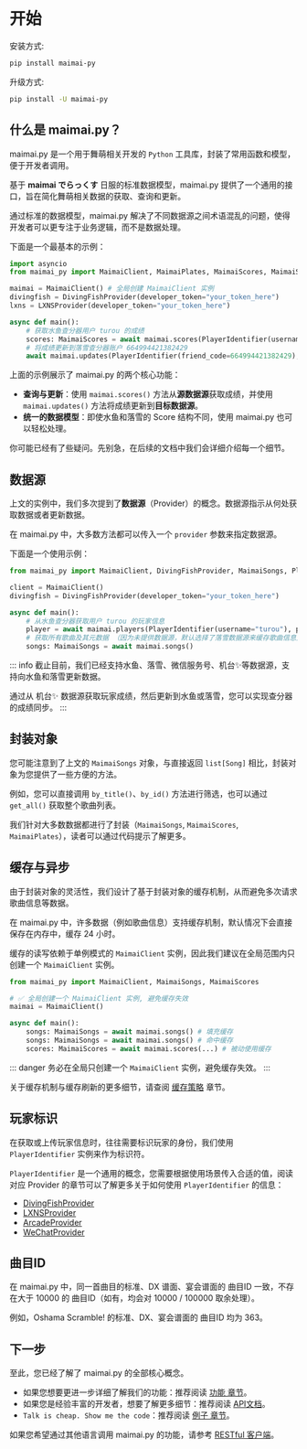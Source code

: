 # 开始

安装方式:

```bash
pip install maimai-py
```

升级方式:

```bash
pip install -U maimai-py
```

## 什么是 maimai.py？

maimai.py 是一个用于舞萌相关开发的 `Python` 工具库，封装了常用函数和模型，便于开发者调用。

基于 **maimai でらっくす** 日服的标准数据模型，maimai.py 提供了一个通用的接口，旨在简化舞萌相关数据的获取、查询和更新。

通过标准的数据模型，maimai.py 解决了不同数据源之间术语混乱的问题，使得开发者可以更专注于业务逻辑，而不是数据处理。

下面是一个最基本的示例：

```python
import asyncio
from maimai_py import MaimaiClient, MaimaiPlates, MaimaiScores, MaimaiSongs, PlayerIdentifier, LXNSProvider, DivingFishProvider

maimai = MaimaiClient() # 全局创建 MaimaiClient 实例
divingfish = DivingFishProvider(developer_token="your_token_here")
lxns = LXNSProvider(developer_token="your_token_here")

async def main():
    # 获取水鱼查分器用户 turou 的成绩
    scores: MaimaiScores = await maimai.scores(PlayerIdentifier(username="turou"), provider=divingfish)
    # 将成绩更新到落雪查分器账户 664994421382429
    await maimai.updates(PlayerIdentifier(friend_code=664994421382429), scores.scores, provider=lxns)
```

上面的示例展示了 maimai.py 的两个核心功能：

- **查询与更新**：使用 `maimai.scores()` 方法从**源数据源**获取成绩，并使用 `maimai.updates()` 方法将成绩更新到**目标数据源**。
- **统一的数据模型**：即使水鱼和落雪的 Score 结构不同，使用 maimai.py 也可以轻松处理。

你可能已经有了些疑问。先别急，在后续的文档中我们会详细介绍每一个细节。

## 数据源

上文的实例中，我们多次提到了**数据源**（Provider）的概念。数据源指示从何处获取数据或者更新数据。

在 maimai.py 中，大多数方法都可以传入一个 `provider` 参数来指定数据源。

下面是一个使用示例：

```python
from maimai_py import MaimaiClient, DivingFishProvider, MaimaiSongs, PlayerIdentifier

client = MaimaiClient()
divingfish = DivingFishProvider(developer_token="your_token_here")

async def main():
    # 从水鱼查分器获取用户 turou 的玩家信息
    player = await maimai.players(PlayerIdentifier(username="turou"), provider=divingfish)
    # 获取所有歌曲及其元数据 （因为未提供数据源，默认选择了落雪数据源来缓存歌曲信息）
    songs: MaimaiSongs = await maimai.songs()
```

::: info
截止目前，我们已经支持水鱼、落雪、微信服务号、机台✨等数据源，支持向水鱼和落雪更新数据。

通过从 机台✨ 数据源获取玩家成绩，然后更新到水鱼或落雪，您可以实现查分器的成绩同步。
:::

## 封装对象

您可能注意到了上文的 `MaimaiSongs` 对象，与直接返回 `list[Song]` 相比，封装对象为您提供了一些方便的方法。

例如，您可以直接调用 `by_title()`、`by_id()` 方法进行筛选，也可以通过 `get_all()` 获取整个歌曲列表。

我们针对大多数数据都进行了封装（`MaimaiSongs`, `MaimaiScores`, `MaimaiPlates`），读者可以通过代码提示了解更多。

## 缓存与异步

由于封装对象的灵活性，我们设计了基于封装对象的缓存机制，从而避免多次请求歌曲信息等数据。

在 maimai.py 中，许多数据（例如歌曲信息）支持缓存机制，默认情况下会直接保存在内存中，缓存 24 小时。

缓存的读写依赖于单例模式的 `MaimaiClient` 实例，因此我们建议在全局范围内只创建一个 `MaimaiClient` 实例。

```python
from maimai_py import MaimaiClient, MaimaiSongs, MaimaiScores

# ✅ 全局创建一个 MaimaiClient 实例, 避免缓存失效
maimai = MaimaiClient()

async def main():
    songs: MaimaiSongs = await maimai.songs() # 填充缓存
    songs: MaimaiSongs = await maimai.songs() # 命中缓存
    scores: MaimaiScores = await maimai.scores(...) # 被动使用缓存
```

::: danger
务必在全局只创建一个 `MaimaiClient` 实例，避免缓存失效。
:::

关于缓存机制与缓存刷新的更多细节，请查阅 [缓存策略](./concepts/caches.md) 章节。

## 玩家标识

在获取或上传玩家信息时，往往需要标识玩家的身份，我们使用 `PlayerIdentifier` 实例来作为标识符。

`PlayerIdentifier` 是一个通用的概念，您需要根据使用场景传入合适的值，阅读对应 Provider 的章节可以了解更多关于如何使用 `PlayerIdentifier` 的信息：

- [DivingFishProvider](./providers/divingfish.md)
- [LXNSProvider](./providers/lxns.md)
- [ArcadeProvider](./providers/arcade.md)
- [WeChatProvider](./providers/wechat.md)

## 曲目ID

在 maimai.py 中，同一首曲目的标准、DX 谱面、宴会谱面的 曲目ID 一致，不存在大于 10000 的 曲目ID（如有，均会对 10000 / 100000 取余处理）。

例如，Oshama Scramble! 的标准、DX、宴会谱面的 曲目ID 均为 363。

## 下一步

至此，您已经了解了 maimai.py 的全部核心概念。

- 如果您想要更进一步详细了解我们的功能：推荐阅读 [功能 章节](./modules/songs.md)。
- 如果您是经验丰富的开发者，想要了解更多细节：推荐阅读 [API文档](https://api.maimai.turou.fun/maimai_py)。
- `Talk is cheap. Show me the code`：推荐阅读 [例子 章节](.//examples.md)。

如果您希望通过其他语言调用 maimai.py 的功能，请参考 [RESTful 客户端](./concepts/client.md)。

